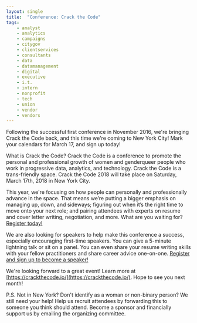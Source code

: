 ```yaml
---
layout: single
title:  "Conference: Crack the Code"
tags: 
    - analyst
    - analytics
    - campaigns
    - citygov
    - clientservices
    - consultants
    - data
    - datamanagement
    - digital
    - executive
    - i.t.
    - intern
    - nonprofit
    - tech
    - union
    - vendor
    - vendors
---
```


Following the successful first conference in November 2016, we're bringing Crack the Code back, and this time we're coming to New York City! 
Mark your calendars for March 17, and sign up today!

What is Crack the Code?
Crack the Code is a conference to promote the personal and professional growth of women and genderqueer people who work in progressive data, analytics, and technology. Crack the Code is a trans-friendly space. Crack the Code 2018 will take place on Saturday, March 17th, 2018 in New York City. 

This year, we're focusing on how people can personally and professionally advance in the space. That means we’re putting a bigger emphasis on managing up, down, and sideways; figuring out when it’s the right time to move onto your next role; and pairing attendees with experts on resume and cover letter writing, negotiation, and more. 
What are you waiting for? [Register today!](https://docs.google.com/forms/d/e/1FAIpQLSd5TPhPZTqe7EGU_yZM-iKSilOEl9oG99gq-jqU9tEUhdD2bA/viewform)

We are also looking for speakers to help make this conference a success, especially encouraging first-time speakers. You can give a 5-minute lightning talk or sit on a panel. You can even share your resume writing skills with your fellow practitioners and share career advice one-on-one.
[Register and sign up to become a speaker!](https://docs.google.com/forms/d/e/1FAIpQLSd5TPhPZTqe7EGU_yZM-iKSilOEl9oG99gq-jqU9tEUhdD2bA/viewform)

We're looking forward to a great event! Learn more at [https://crackthecode.io/](https://crackthecode.io/). Hope to see you next month!

P.S. Not in New York? Don't identify as a woman or non-binary person? We still need your help! Help us recruit attendees by forwarding this to someone you think should attend. Become a sponsor and financially support us by emailing the organizing committee.
